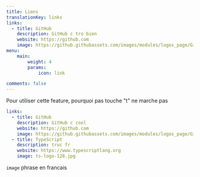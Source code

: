 ```yaml
---
title: Liens
translationKey: links
links:
  - title: GitHub
    description: GitHub c tro bien
    website: https://github.com
    image: https://github.githubassets.com/images/modules/logos_page/GitHub-Mark.png
menu:
    main: 
        weight: 4
        params:
            icon: link

comments: false
---
```


Pour utiliser cette feature, pourquoi pas touche "t" ne marche pas

```yaml
links:
  - title: GitHub
    description: GitHub c cool
    website: https://github.com
    image: https://github.githubassets.com/images/modules/logos_page/GitHub-Mark.png
  - title: TypeScript
    description: truc fr
    website: https://www.typescriptlang.org
    image: ts-logo-128.jpg
```

`image` phrase en francais
